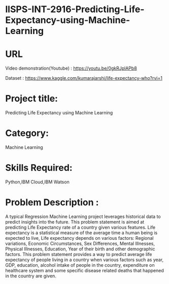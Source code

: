 # llSPS-INT-2916-Predicting-Life-Expectancy-using-Machine-Learning
# URL
Video demonstration(Youtube) : https://youtu.be/0gkRJplAPb8

Dataset : https://www.kaggle.com/kumarajarshi/life-expectancy-who?rvi=1

# Project title:
Predicting Life Expectancy using Machine Learning

# Category:
Machine Learning

# Skills Required:
Python,IBM Cloud,IBM Watson

# Problem Description :

A typical Regression Machine Learning project leverages historical data to predict insights into the future. This problem statement is aimed at predicting Life Expectancy rate of a country given various features. Life expectancy is a statistical measure of the average time a human being is expected to live, Life expectancy depends on various factors: Regional variations, Economic Circumstances, Sex Differences, Mental Illnesses, Physical Illnesses, Education, Year of their birth and other demographic factors. This problem statement provides a way to predict average life expectancy of people living in a country when various factors such as year, GDP, education, alcohol intake of people in the country, expenditure on healthcare system and some specific disease related deaths that happened in the country are given.
